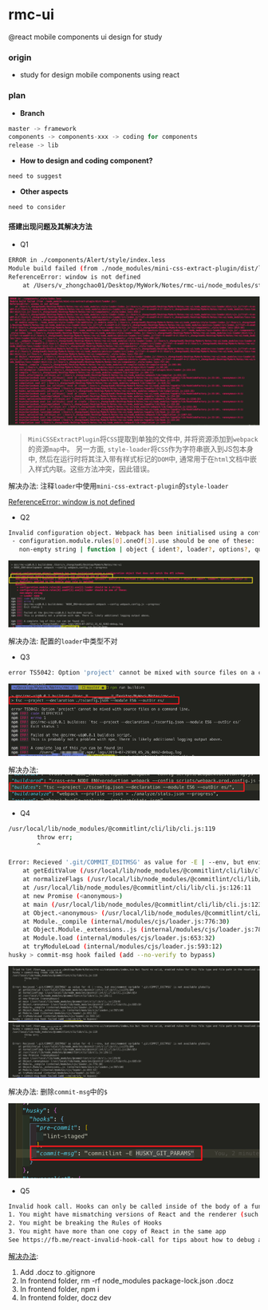 # rmc-ui
@react mobile components ui design for study

### origin

- study for design mobile components using react

### plan

- **Branch**

```javascript
master -> framework
components -> components-xxx -> coding for components
release -> lib
```

- **How to design and coding component?**

```javascript
need to suggest
```

- **Other aspects**

```javascript
need to consider
```

#### 搭建出现问题及其解决方法

- Q1
```bash
ERROR in ./components/Alert/style/index.less
Module build failed (from ./node_modules/mini-css-extract-plugin/dist/loader.js):
ReferenceError: window is not defined
    at /Users/v_zhongchao01/Desktop/MyWork/Notes/rmc-ui/node_modules/style-loader/index.js!/Users/v_zhongchao01/Desktop/MyWork/Notes/rmc-ui/node_modules/css-loader/dist/cjs.js??ref--4-oneOf-3-2!/Users/v_zhongchao01/Desktop/MyWork/Notes/rmc-ui/node_modules/postcss-loader/src/index.js??ref--4-oneOf-3-3!/Users/v_zhongchao01/Desktop/MyWork/Notes/rmc-ui/node_modules/less-loader/dist/cjs.js!/Users/v_zhongchao01/Desktop/MyWork/Notes/rmc-ui/components/Alert/style/index.less:958:2
```
![q1](./screenshots/q1.png)

> `MiniCSSExtractPlugin`将`CSS`提取到单独的文件中, 并将资源添加到`webpack`的资源`map`中。 另一方面, `style-loader`将`CSS`作为字符串嵌入到JS包本身中, 然后在运行时将其注入带有样式标记的`DOM`中, 通常用于在`html`文档中嵌入样式内联。这些方法冲突，因此错误。

解决办法: 注释`loader`中使用`mini-css-extract-plugin`的`style-loader`

[ReferenceError: window is not defined](https://github.com/webpack-contrib/mini-css-extract-plugin/issues/173#issuecomment-398144318)

- Q2
```bash
Invalid configuration object. Webpack has been initialised using a configuration object that does not match the API schema.
 - configuration.module.rules[0].oneOf[3].use should be one of these:
   non-empty string | function | object { ident?, loader?, options?, query? } | function | [non-empty string | function | object { ident?, loader?, options?, query? }]
```
![q2](./screenshots/q2.png)

解决办法: 配置的`loader`中类型不对

- Q3
```bash
error TS5042: Option 'project' cannot be mixed with source files on a command line.
```
![q3](./screenshots/q3.png)

解决办法: ![a3](./screenshots/a3.png)

- Q4
```bash
/usr/local/lib/node_modules/@commitlint/cli/lib/cli.js:119
        throw err;
        ^

Error: Recieved '.git/COMMIT_EDITMSG' as value for -E | --env, but environment variable '.git/COMMIT_EDITMSG' is not available globally
    at getEditValue (/usr/local/lib/node_modules/@commitlint/cli/lib/cli.js:271:10)
    at normalizeFlags (/usr/local/lib/node_modules/@commitlint/cli/lib/cli.js:264:15)
    at /usr/local/lib/node_modules/@commitlint/cli/lib/cli.js:126:11
    at new Promise (<anonymous>)
    at main (/usr/local/lib/node_modules/@commitlint/cli/lib/cli.js:123:9)
    at Object.<anonymous> (/usr/local/lib/node_modules/@commitlint/cli/lib/cli.js:115:1)
    at Module._compile (internal/modules/cjs/loader.js:776:30)
    at Object.Module._extensions..js (internal/modules/cjs/loader.js:787:10)
    at Module.load (internal/modules/cjs/loader.js:653:32)
    at tryModuleLoad (internal/modules/cjs/loader.js:593:12)
husky > commit-msg hook failed (add --no-verify to bypass)
```

![q4-1](./screenshots/q4-1.png)
![q4-2](./screenshots/q4-1.png)

解决办法: 删除`commit-msg`中的`$`

![a4](./screenshots/a4.png)

- Q5
```bash
Invalid hook call. Hooks can only be called inside of the body of a function component. This could happen for one of the following reasons:
1. You might have mismatching versions of React and the renderer (such as React DOM)
2. You might be breaking the Rules of Hooks
3. You might have more than one copy of React in the same app
See https://fb.me/react-invalid-hook-call for tips about how to debug and fix this problem.
```

[解决办法](https://github.com/pedronauck/docz/issues/707):
1. Add .docz to .gitignore
2. In frontend folder, rm -rf node_modules package-lock.json .docz
3. In frontend folder, npm i
4. In frontend folder, docz dev
